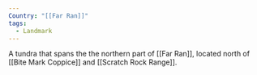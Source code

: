 ```yaml
---
Country: "[[Far Ran]]"
tags:
  - Landmark
---
```

A tundra that spans the the northern part of [[Far Ran]], located north of [[Bite Mark Coppice]] and [[Scratch Rock Range]].